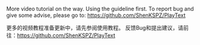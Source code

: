 More video tutorial on the way. Using the guideline first. 
To report bug and give some advise, please go to: https://github.com/ShenKSPZ/PlayText

更多的视频教程准备更新中，请先参阅使用教程。
反馈Bug和提出建议，请前往：https://github.com/ShenKSPZ/PlayText